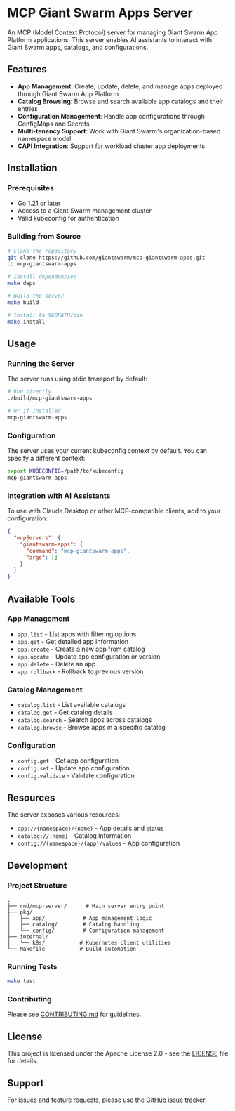 # MCP Giant Swarm Apps Server

An MCP (Model Context Protocol) server for managing Giant Swarm App Platform applications. This server enables AI assistants to interact with Giant Swarm apps, catalogs, and configurations.

## Features

- **App Management**: Create, update, delete, and manage apps deployed through Giant Swarm App Platform
- **Catalog Browsing**: Browse and search available app catalogs and their entries
- **Configuration Management**: Handle app configurations through ConfigMaps and Secrets
- **Multi-tenancy Support**: Work with Giant Swarm's organization-based namespace model
- **CAPI Integration**: Support for workload cluster app deployments

## Installation

### Prerequisites

- Go 1.21 or later
- Access to a Giant Swarm management cluster
- Valid kubeconfig for authentication

### Building from Source

```bash
# Clone the repository
git clone https://github.com/giantswarm/mcp-giantswarm-apps.git
cd mcp-giantswarm-apps

# Install dependencies
make deps

# Build the server
make build

# Install to $GOPATH/bin
make install
```

## Usage

### Running the Server

The server runs using stdio transport by default:

```bash
# Run directly
./build/mcp-giantswarm-apps

# Or if installed
mcp-giantswarm-apps
```

### Configuration

The server uses your current kubeconfig context by default. You can specify a different context:

```bash
export KUBECONFIG=/path/to/kubeconfig
mcp-giantswarm-apps
```

### Integration with AI Assistants

To use with Claude Desktop or other MCP-compatible clients, add to your configuration:

```json
{
  "mcpServers": {
    "giantswarm-apps": {
      "command": "mcp-giantswarm-apps",
      "args": []
    }
  }
}
```

## Available Tools

### App Management
- `app.list` - List apps with filtering options
- `app.get` - Get detailed app information
- `app.create` - Create a new app from catalog
- `app.update` - Update app configuration or version
- `app.delete` - Delete an app
- `app.rollback` - Rollback to previous version

### Catalog Management
- `catalog.list` - List available catalogs
- `catalog.get` - Get catalog details
- `catalog.search` - Search apps across catalogs
- `catalog.browse` - Browse apps in a specific catalog

### Configuration
- `config.get` - Get app configuration
- `config.set` - Update app configuration
- `config.validate` - Validate configuration

## Resources

The server exposes various resources:
- `app://{namespace}/{name}` - App details and status
- `catalog://{name}` - Catalog information
- `config://{namespace}/{app}/values` - App configuration

## Development

### Project Structure

```
.
├── cmd/mcp-server/      # Main server entry point
├── pkg/
│   ├── app/            # App management logic
│   ├── catalog/        # Catalog handling
│   └── config/         # Configuration management
├── internal/
│   └── k8s/           # Kubernetes client utilities
└── Makefile           # Build automation
```

### Running Tests

```bash
make test
```

### Contributing

Please see [CONTRIBUTING.md](CONTRIBUTING.md) for guidelines.

## License

This project is licensed under the Apache License 2.0 - see the [LICENSE](LICENSE) file for details.

## Support

For issues and feature requests, please use the [GitHub issue tracker](https://github.com/giantswarm/mcp-giantswarm-apps/issues). 